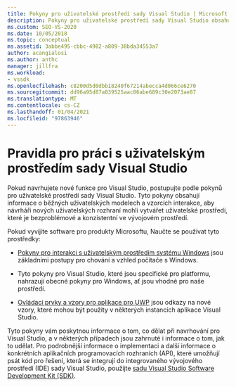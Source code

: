 ```yaml
---
title: Pokyny pro uživatelské prostředí sady Visual Studio | Microsoft Docs
description: Pokyny pro uživatelské prostředí sady Visual Studio obsahují běžné uživatelské modely a vzorce interakce, které usnadňují vytváření konzistentního uživatelského prostředí pro nové funkce.
ms.custom: SEO-VS-2020
ms.date: 10/05/2018
ms.topic: conceptual
ms.assetid: 3abbe495-cbbc-4982-a809-38bda34553a7
author: acangialosi
ms.author: anthc
manager: jillfra
ms.workload:
- vssdk
ms.openlocfilehash: c8200d5d0dbb18240f67214abecca4d066ce6270
ms.sourcegitcommit: dd96a95d87a039525aac86abe689c30e2073ae87
ms.translationtype: MT
ms.contentlocale: cs-CZ
ms.lasthandoff: 01/04/2021
ms.locfileid: "97863946"
---
```

# <a name="visual-studio-user-experience-guidelines"></a>Pravidla pro práci s uživatelským prostředím sady Visual Studio
Pokud navrhujete nové funkce pro Visual Studio, postupujte podle pokynů pro uživatelské prostředí sady Visual Studio. Tyto pokyny obsahují informace o běžných uživatelských modelech a vzorcích interakce, aby návrháři nových uživatelských rozhraní mohli vytvářet uživatelské prostředí, které je bezproblémové a konzistentní ve vývojovém prostředí.

Pokud vyvíjíte software pro produkty Microsoftu, Naučte se používat tyto prostředky:

- [Pokyny pro interakci s uživatelským prostředím systému Windows](/windows/win32/uxguide/guidelines) jsou základními postupy pro chování a vzhled počítače s Windows.

- Tyto pokyny pro Visual Studio, které jsou specifické pro platformu, nahrazují obecné pokyny pro Windows, ať jsou vhodné pro naše prostředí.

- [Ovládací prvky a vzory pro aplikace pro UWP](/windows/uwp/design/controls-and-patterns) jsou odkazy na nové vzory, které mohou být použity v některých instancích aplikace Visual Studio.

Tyto pokyny vám poskytnou informace o tom, co dělat při navrhování pro Visual Studio, a v některých případech jsou zahrnuté i informace o tom, jak to udělat. Pro podrobnější informace o implementaci a další informace o konkrétních aplikačních programovacích rozhraních (API), které umožňují psát kód pro řešení, která se integrují do integrovaného vývojového prostředí (IDE) sady Visual Studio, použijte [sadu Visual Studio Software Development Kit (SDK)](../visual-studio-sdk.md).

